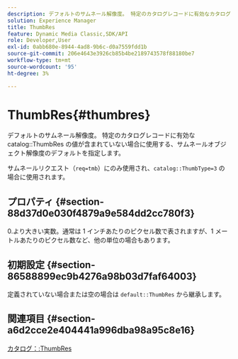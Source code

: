 ```yaml
---
description: デフォルトのサムネール解像度。 特定のカタログレコードに有効なカタログ ThumbRes の値が含まれていない場合に使用する、サムネールオブジェクト解像度のデフォルトを指定します。
solution: Experience Manager
title: ThumbRes
feature: Dynamic Media Classic,SDK/API
role: Developer,User
exl-id: 0abb680e-8944-4ad8-9b6c-d0a7559fdd1b
source-git-commit: 206e4643e3926cb85b4be2189743578f88180be7
workflow-type: tm+mt
source-wordcount: '95'
ht-degree: 3%

---
```


# ThumbRes{#thumbres}

デフォルトのサムネール解像度。 特定のカタログレコードに有効な catalog::ThumbRes の値が含まれていない場合に使用する、サムネールオブジェクト解像度のデフォルトを指定します。

サムネールリクエスト（`req=tmb`）にのみ使用され、`catalog::ThumbType=3` の場合に使用されます。

## プロパティ {#section-88d37d0e030f4879a9e584dd2cc780f3}

0.より大きい実数。通常は 1 インチあたりのピクセル数で表されますが、1 メートルあたりのピクセル数など、他の単位の場合もあります。

## 初期設定 {#section-86588899ec9b4276a98b03d7faf64003}

定義されていない場合または空の場合は `default::ThumbRes` から継承します。

## 関連項目 {#section-a6d2cce2e404441a996dba98a95c8e16}

[カタログ：:ThumbRes](../../../../../is-api/image-catalog/image-serving-api-ref/c-image-catalog-reference/c-image-svg-data-reference/c-image-data-reference/r-thumbres-cat.md#reference-eedb9991397347c3bed5bd0a785c4c69)
